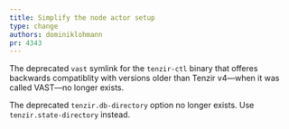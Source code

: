 ```yaml
---
title: Simplify the node actor setup
type: change
authors: dominiklohmann
pr: 4343
---
```


The deprecated `vast` symlink for the `tenzir-ctl` binary that offeres backwards
compatiblity with versions older than Tenzir v4—when it was called VAST—no
longer exists.

The deprecated `tenzir.db-directory` option no longer exists. Use
`tenzir.state-directory` instead.
